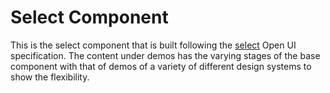 # Select Component

This is the select component that is built following the [select](https://open-ui.org/components/select) Open UI specification. The content under demos has the varying stages of the base component with that of demos of a variety of different design systems to show the flexibility.